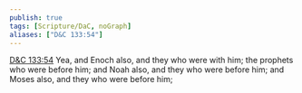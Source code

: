 ```yaml
---
publish: true
tags: [Scripture/DaC, noGraph]
aliases: ["D&C 133:54"]
---
```

[D&C 133:54](https://churchofjesuschrist.org/study/scriptures/dc-testament/dc/133?lang=eng&id=p54#p54) Yea, and Enoch also, and they who were with him; the prophets who were before him; and Noah also, and they who were before him; and Moses also, and they who were before him;
